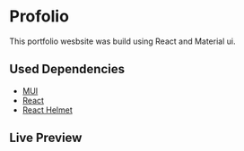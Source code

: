 # Profolio

This portfolio wesbsite was build using React and Material ui.

## Used Dependencies
* [MUI](https://github.com/mui)
* [React](https://github.com/facebook/react)
* [React Helmet](https://github.com/nfl/react-helmet)

## Live Preview